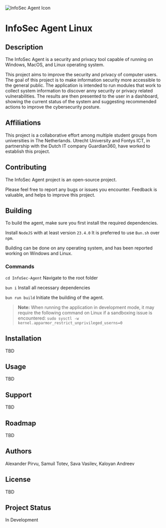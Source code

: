 ![InfoSec Agent Icon](https://github.com/AlexanderPirvu/InfoSec-Agent/blob/9c46191c175b1574f6e8d0ceda4f9c62ada418ad/resources/icon.png=x200)
# InfoSec Agent Linux

## Description

The InfoSec Agent is a security and privacy tool capable of running on Windows, MacOS, and Linux operating system. 

This project aims to improve the security and privacy of computer users. The goal of this project is to make information security more accessible to the general public. The application is intended to run modules that work to collect system information to discover anny security or privacy related vulnerabilities. The results are then presented to the user in a dashboard, showing the current status of the system and suggesting recommended actions to improve the cybersecurity posture.

## Affiliations

This project is a collaborative effort among multiple student groups from universities in The Netherlands. Utrecht University and Fontys ICT, in partnership with the Dutch IT company Guardian360, have worked to establish this project.

## Contributing

The InfoSec Agent project is an open-source project.

Please feel free to report any bugs or issues you encounter. Feedback is valuable, and helps to improve this project.

## Building

To build the agent, make sure you first install the required dependencies. 

Install `NodeJS` with at least version `23.4.0`
It is preferred to use `Bun.sh` over `npm`.

Building can be done on any operating system, and has been reported working on Windows and Linux.

### Commands

`cd InfoSec-Agent` Navigate to the root folder

`bun i` Install all necessary dependencies

`bun run build` Initiate the building of the agent.

> **Note:** When running the application in development mode, it may require the following command on Linux if a sandboxing issue is encountered: `sudo sysctl -w kernel.apparmor_restrict_unprivileged_userns=0`

## Installation

TBD

## Usage

TBD

## Support

TBD

## Roadmap

TBD

## Authors

Alexander Pirvu, Samuil Totev, Sava Vasilev, Kaloyan Andreev

## License

TBD

## Project Status

In Development